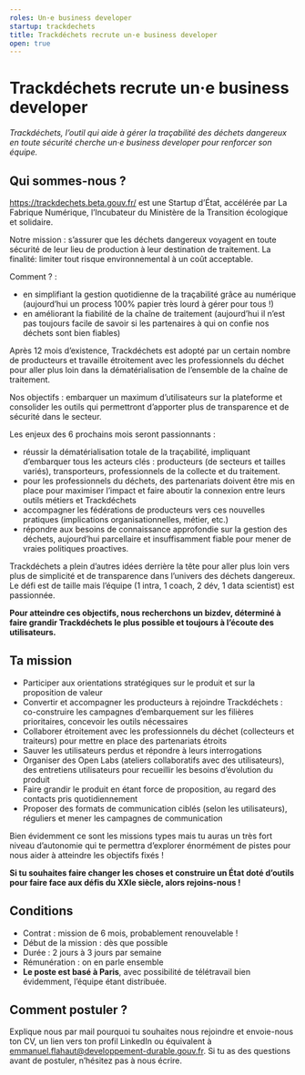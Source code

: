 ```yaml
---
roles: Un·e business developer
startup: trackdechets
title: Trackdéchets recrute un·e business developer
open: true
---
```


# Trackdéchets recrute un·e business developer

*Trackdéchets, l’outil qui aide à gérer la traçabilité des déchets dangereux en toute sécurité cherche un·e business developer pour renforcer son équipe.*

## Qui sommes-nous ?

https://trackdechets.beta.gouv.fr/ est une Startup d’État, accélérée par La Fabrique Numérique, l’Incubateur du Ministère de la Transition écologique et solidaire.


Notre mission : s’assurer que les déchets dangereux voyagent en toute sécurité de leur lieu de production à leur destination de traitement. La finalité: limiter tout risque environnemental à un coût acceptable.

Comment ? : 
- en simplifiant la gestion quotidienne de la traçabilité grâce au numérique (aujourd’hui un process 100% papier très lourd à gérer pour tous !)
- en améliorant la fiabilité de la chaîne de traitement (aujourd’hui il n’est pas toujours facile de savoir si les partenaires à qui on confie nos déchets sont bien fiables)
 
Après 12 mois d’existence, Trackdéchets est adopté par un certain nombre de producteurs et travaille étroitement avec les professionnels du déchet pour aller plus loin dans la dématérialisation de l’ensemble de la chaîne de traitement.

Nos objectifs : embarquer un maximum d’utilisateurs sur la plateforme et consolider les outils qui permettront d’apporter plus de transparence et de sécurité dans le secteur.

Les enjeux des 6 prochains mois seront passionnants : 
- réussir la dématérialisation totale de la traçabilité, impliquant d’embarquer tous les acteurs clés : producteurs (de secteurs et tailles variés), transporteurs, professionnels de la collecte et du traitement. 
- pour les professionnels du déchets, des partenariats doivent être mis en place pour maximiser l’impact et faire aboutir la connexion entre leurs outils métiers et Trackdéchets 
- accompagner les fédérations de producteurs vers ces nouvelles pratiques (implications organisationnelles, métier, etc.)
- répondre aux besoins de connaissance approfondie sur la gestion des déchets, aujourd’hui parcellaire et insuffisamment fiable pour mener de vraies politiques proactives. 
 
Trackdéchets a plein d’autres idées derrière la tête pour aller plus loin vers plus de simplicité et de transparence dans l’univers des déchets dangereux. Le défi est de taille mais l’équipe (1 intra, 1 coach, 2 dév, 1 data scientist) est passionnée.
 
**Pour atteindre ces objectifs, nous recherchons un bizdev, déterminé à faire grandir Trackdéchets le plus possible et toujours à l’écoute des utilisateurs.**
 
## Ta mission 
- Participer aux orientations stratégiques sur le produit et sur la proposition de valeur
- Convertir et accompagner les producteurs à rejoindre Trackdéchets : co-construire les campagnes d’embarquement sur les filières prioritaires, concevoir les outils nécessaires 
- Collaborer étroitement avec les professionnels du déchet (collecteurs et traiteurs) pour mettre en place des partenariats étroits 
- Sauver les utilisateurs perdus et répondre à leurs interrogations
- Organiser des Open Labs (ateliers collaboratifs avec des utilisateurs), des entretiens utilisateurs pour recueillir les besoins d’évolution du produit
- Faire grandir le produit en étant force de proposition, au regard des contacts pris quotidiennement
- Proposer des formats de communication ciblés (selon les utilisateurs), réguliers et mener les campagnes de communication

Bien évidemment ce sont les missions types mais tu auras un très fort niveau d’autonomie qui te permettra d’explorer énormément de pistes pour nous aider à atteindre les objectifs fixés !

**Si tu souhaites faire changer les choses et construire un État doté d’outils pour faire face aux défis du XXIe siècle, alors rejoins-nous !**

## Conditions
- Contrat : mission de 6 mois, probablement renouvelable !
- Début de la mission : dès que possible
- Durée : 2 jours à 3 jours par semaine
- Rémunération : on en parle ensemble 
- **Le poste est basé à Paris**, avec possibilité de télétravail bien évidemment, l’équipe étant distribuée.

## Comment postuler ?
Explique nous par mail pourquoi tu souhaites nous rejoindre et envoie-nous ton CV, un lien vers ton profil LinkedIn ou équivalent à emmanuel.flahaut@developpement-durable.gouv.fr.
Si tu as des questions avant de postuler, n’hésitez pas à nous écrire. 
